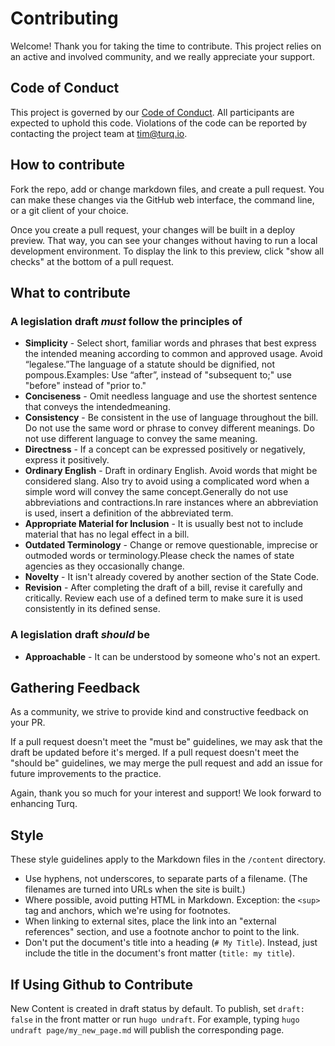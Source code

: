 # Contributing

Welcome! Thank you for taking the time to contribute. This project relies on an active and involved community, and we really appreciate your support.

## Code of Conduct

This project is governed by our [Code of Conduct](CODE_OF_CONDUCT.md). All participants are expected to uphold this code. Violations of the code can be reported by contacting the project team at
[tim@turq.io](mailto:tim@turq.io).

## How to contribute

Fork the repo, add or change markdown files, and create a pull request. You can make these changes via the GitHub web interface, the command line, or a git client of your choice.

Once you create a pull request, your changes will be built in a deploy preview. That way, you can see your changes without having to run a local development environment. To display the link to this preview, click "show all checks" at the bottom of a pull request.

## What to contribute

### A legislation draft _must_ follow the principles of

- **Simplicity** - Select short, familiar words and phrases that best express the intended meaning according to common and approved usage. Avoid “legalese.”The language of a statute should be dignified, not pompous.Examples: Use “after”, instead of "subsequent to;" use "before" instead of "prior to."
- **Conciseness** - Omit needless language and use the shortest sentence that conveys the intendedmeaning.
- **Consistency** - Be consistent in the use of language throughout the bill. Do not use the same word or phrase to convey different meanings. Do not use different language to convey the same meaning.
- **Directness** - If a concept can be expressed positively or negatively, express it positively.
- **Ordinary English** - Draft in ordinary English. Avoid words that might be considered slang. Also try to avoid using a complicated word when a simple word will convey the same concept.Generally do not use abbreviations and contractions.In rare instances where an abbreviation is used, insert a definition of the abbreviated term.
- **Appropriate Material for Inclusion** - It is usually best not to include material that has no legal effect in a bill.
- **Outdated Terminology** - Change or remove questionable, imprecise or outmoded words or terminology.Please check the names of state agencies as they occasionally change.
- **Novelty** - It isn't already covered by another section of the State Code.
- **Revision** - After completing the draft of a bill, revise it carefully and critically. Review each use of a defined term to make sure it is used consistently in its defined sense.

### A legislation draft _should_ be

- **Approachable** - It can be understood by someone who's not an expert.

## Gathering Feedback

As a community, we strive to provide kind and constructive feedback on your PR.

If a pull request doesn't meet the "must be" guidelines, we may ask that the draft be updated before it's merged. If a pull request doesn't meet the "should be" guidelines, we may merge the pull request and add an issue for future improvements to the practice.

Again, thank you so much for your interest and support! We look forward to enhancing Turq.

## Style

These style guidelines apply to the Markdown files in the `/content` directory.

- Use hyphens, not underscores, to separate parts of a filename. (The filenames are turned into URLs when the site is built.)
- Where possible, avoid putting HTML in Markdown. Exception: the `<sup>` tag and anchors, which we're using for footnotes.
- When linking to external sites, place the link into an "external references" section, and use a footnote anchor to point to the link.
- Don't put the document's title into a heading (`# My Title`). Instead, just include the title in the document's front matter (`title: my title`).

## If Using Github to Contribute

New Content is created in draft status by default. To publish, set `draft: false` in the front matter or run `hugo undraft`. For example, typing `hugo undraft page/my_new_page.md` will publish the corresponding page.
